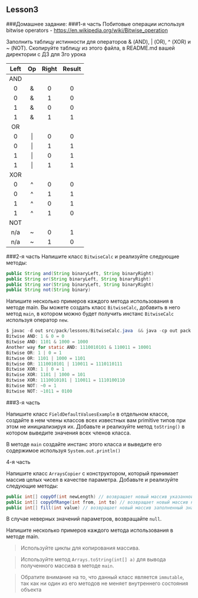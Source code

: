 ## Lesson3

###Домашнее задание:
###1-я часть
Побитовые операции используя bitwise operators - https://en.wikipedia.org/wiki/Bitwise_operation

Заполнить таблицу истинности для операторов & (AND), | (OR), ^ (XOR) и ~ (NOT). Скопируйте таблицу из этого файла, в README.md вашей директории с ДЗ для 3го урока

| Left | Op | Right | Result |
| :---:  | :---:  | :---:  | :---:  |
| AND |  |  |  |
| 0 | & | 0 | 0 |
| 0 | & | 1 | 0 |
| 1 | & | 0 | 0 |
| 1 | & | 1 | 1 |
| OR |  |  |  |
| 0 | \| | 0 | 0 |
| 0 | \| | 1 | 1 |
| 1 | \| | 0 | 1 |
| 1 | \| | 1 | 1 |
| XOR |  |  |  |
| 0 | ^ | 0 | 0 |
| 0 | ^ | 1 | 1 |
| 1 | ^ | 0 | 1 |
| 1 | ^ | 1 | 0 |
| NOT |  |  |  |
| n/a  | ~ | 0 | 1 |
| n/a  | ~ | 1 | 0 |

###2-я часть
Напишите класс `BitwiseCalc` и реализуйте следующие методы:
```java
public String and(String binaryLeft, String binaryRight)
public String or(String binaryLeft, String binaryRight)
public String xor(String binaryLeft, String binaryRight)
public String not(String binary)
```
Напишите несколько примеров каждого метода использования в методе main.
Вы можете создать класс `BitwiseCalc`, добавить в него метод `main`, в котором можно будет получить инстанс `BitwiseCalc` используя оператор `new`.

```java
$ javac -d out src/pack/lessons/BitwiseCalc.java  && java -cp out pack.lessons.BitwiseCalc
Bitwise AND: 1 & 0 = 0
Bitwise AND: 1101 & 1000 = 1000
Another way for static AND: 1110010101 & 110011 = 10001
Bitwise OR: 1 | 0 = 1
Bitwise OR: 1101 | 1000 = 1101
Bitwise OR: 1110010101 | 110011 = 1110110111
Bitwise XOR: 1 | 0 = 1
Bitwise XOR: 1101 | 1000 = 101
Bitwise XOR: 1110010101 | 110011 = 1110100110
Bitwise NOT: ~0 = 1
Bitwise NOT: ~1011 = 0100
```

###3-я часть

Напишите класс `FieldDefaultValuesExample` в отдельном классе, создайте в нем члены классов всех известных вам primitive типов при этом не инициализируя их. Добавьте и реализуйте метод `toString()` в котором выведите значения всех членов класса.

В методе `main` создайте инстанс этого класса и выведите его содержимое используя `System.out.println()`

4-я часть

Напишите класс `ArraysCopier` с конструктором, который принимает массив целых чисел в качестве параметра. Добавьте и реализуйте следующие методы:

```java
public int[] copyOf(int newLength) // возвращает новый массив указанной длины.
public int[] copyOfRange(int from, int to) // возвращает новый массив начиная с элемента from до элемента to
public int[] fill(int value) // возвращает новый массив заполненный значением параметра value
```

В случае неверных значений параметров, возвращайте `null`.

Напишите несколько примеров каждого метода использования в методе main.

> Используйте циклы для копирования массива.

> Используйте метод `Arrays.toString(int[] a)` для вывода полученного массива в методе `main`.

> Обратите внимание на то, что данный класс является `immutable`, так как ни один из его методов не меняет внутреннего состояния объекта
